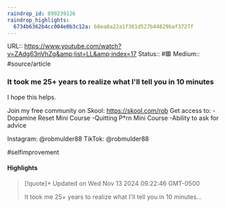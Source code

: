 ```yaml
---
raindrop_id: 899239126
raindrop_highlights:
  6734b6362b4cc004e0b3c12a: b6ea8a22a1f361d527b44829baf3727f
---
```


URL:: https://www.youtube.com/watch?v=ZAdg63nVhZg&amp;list=LL&amp;index=17
Status:: #🟥
Medium:: #source/article


### It took me 25+ years to realize what I'll tell you in 10 minutes

I hope this helps.

Join my free community on Skool:
https://skool.com/rob
Get access to:
-Dopamine Reset Mini Course
-Quitting P*rn Mini Course
-Ability to ask for advice

Instagram: @robmulder88
TikTok: @robmulder88

#selfimprovement

#### Highlights

> [!quote]+ Updated on Wed Nov 13 2024 09:22:46 GMT-0500
>
> It took me 25+ years to realize what I&#39;ll tell you in 10 minutes...
